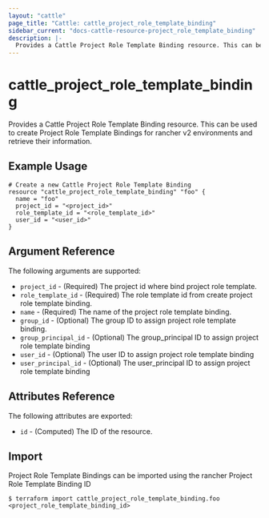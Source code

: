 ```yaml
---
layout: "cattle"
page_title: "Cattle: cattle_project_role_template_binding"
sidebar_current: "docs-cattle-resource-project_role_template_binding"
description: |-
  Provides a Cattle Project Role Template Binding resource. This can be used to create Project Role Template Bindings for rancher v2 environments and retrieve their information.
---
```


# cattle\_project_role_template_binding

Provides a Cattle Project Role Template Binding resource. This can be used to create Project Role Template Bindings for rancher v2 environments and retrieve their information.

## Example Usage

```hcl
# Create a new Cattle Project Role Template Binding
resource "cattle_project_role_template_binding" "foo" {
  name = "foo"
  project_id = "<project_id>"
  role_template_id = "<role_template_id>"
  user_id = "<user_id>"
}
```

## Argument Reference

The following arguments are supported:

* `project_id` - (Required) The project id where bind project role template.
* `role_template_id` - (Required) The role template id from create project role template binding.
* `name` - (Required) The name of the project role template binding.
* `group_id` - (Optional) The group ID to assign project role template binding.
* `group_principal_id` - (Optional) The group_principal ID to assign project role template binding
* `user_id` - (Optional) The user ID to assign project role template binding
* `user_principal_id` - (Optional) The user_principal ID to assign project role template binding
                

## Attributes Reference

The following attributes are exported:

* `id` - (Computed) The ID of the resource.

## Import

Project Role Template Bindings can be imported using the rancher Project Role Template Binding ID

```
$ terraform import cattle_project_role_template_binding.foo <project_role_template_binding_id>
```

